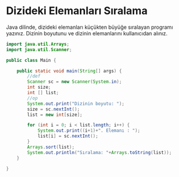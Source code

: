 # Dizideki Elemanları Sıralama
Java dilinde, dizideki elemanları küçükten büyüğe sıralayan programı yazınız. Dizinin boyutunu ve dizinin elemanlarını kullanıcıdan alınız.
```java
import java.util.Arrays;
import java.util.Scanner;

public class Main {

    public static void main(String[] args) {
        //def
        Scanner sc = new Scanner(System.in);
        int size;
        int [] list;
        //op
        System.out.print("Dizinin boyutu: ");
        size = sc.nextInt();
        list = new int[size];

        for (int i = 0; i < list.length; i++) {
            System.out.print((i+1)+". Elemanı : ");
            list[i] = sc.nextInt();
        }
        Arrays.sort(list);
        System.out.println("Sıralama: "+Arrays.toString(list));
    }
    
}
```